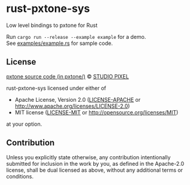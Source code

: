 # rust-pxtone-sys
Low level bindings to pxtone for Rust

Run `cargo run --release --example example` for a demo.<br>
See [examples/example.rs](examples/example.rs) for sample code.

## License

[pxtone source code (in pxtone/)](https://pxtone.org/developer/) © [STUDIO PIXEL](https://studiopixel.jp)

rust-pxtone-sys licensed under either of

 * Apache License, Version 2.0
   ([LICENSE-APACHE](LICENSE-APACHE) or http://www.apache.org/licenses/LICENSE-2.0)
 * MIT license
   ([LICENSE-MIT](LICENSE-MIT) or http://opensource.org/licenses/MIT)

at your option.

## Contribution

Unless you explicitly state otherwise, any contribution intentionally submitted
for inclusion in the work by you, as defined in the Apache-2.0 license, shall be
dual licensed as above, without any additional terms or conditions.